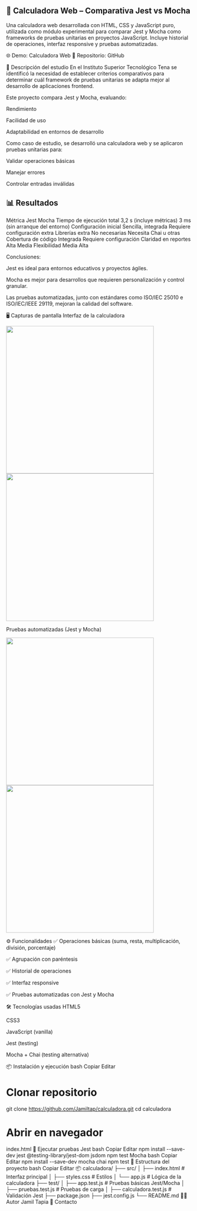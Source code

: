 ## 🧮 Calculadora Web – Comparativa Jest vs Mocha
Una calculadora web desarrollada con HTML, CSS y JavaScript puro, utilizada como módulo experimental para comparar Jest y Mocha como frameworks de pruebas unitarias en proyectos JavaScript.
Incluye historial de operaciones, interfaz responsive y pruebas automatizadas.

🌐 Demo: Calculadora Web
📂 Repositorio: GitHub

📖 Descripción del estudio
En el Instituto Superior Tecnológico Tena se identificó la necesidad de establecer criterios comparativos para determinar cuál framework de pruebas unitarias se adapta mejor al desarrollo de aplicaciones frontend.

Este proyecto compara Jest y Mocha, evaluando:

Rendimiento

Facilidad de uso

Adaptabilidad en entornos de desarrollo

Como caso de estudio, se desarrolló una calculadora web y se aplicaron pruebas unitarias para:

Validar operaciones básicas

Manejar errores

Controlar entradas inválidas

## 📊 Resultados
Métrica	Jest	Mocha
Tiempo de ejecución total	3,2 s (incluye métricas)	3 ms (sin arranque del entorno)
Configuración inicial	Sencilla, integrada	Requiere configuración extra
Librerías extra	No necesarias	Necesita Chai u otras
Cobertura de código	Integrada	Requiere configuración
Claridad en reportes	Alta	Media
Flexibilidad	Media	Alta

Conclusiones:

Jest es ideal para entornos educativos y proyectos ágiles.

Mocha es mejor para desarrollos que requieren personalización y control granular.

Las pruebas automatizadas, junto con estándares como ISO/IEC 25010 e ISO/IEC/IEEE 29119, mejoran la calidad del software.

🖥️ Capturas de pantalla
Interfaz de la calculadora

<p float="left"> <img src="https://github.com/user-attachments/assets/bba3e4b2-5bc2-491d-96b2-e4678b4da90d" width="400"/> <img src="https://github.com/user-attachments/assets/588dfb74-5e9f-4901-a2f3-d1dfa25e4e1e" width="400"/> </p>
Pruebas automatizadas (Jest y Mocha)

<p float="left"> <img src="https://github.com/user-attachments/assets/3206d7a0-0690-4002-9b2a-e44813665d16" width="400"/> <img src="https://github.com/user-attachments/assets/64d9df0b-2635-43ad-b999-578702056688" width="400"/> </p>
⚙️ Funcionalidades
✅ Operaciones básicas (suma, resta, multiplicación, división, porcentaje)

✅ Agrupación con paréntesis

✅ Historial de operaciones

✅ Interfaz responsive

✅ Pruebas automatizadas con Jest y Mocha

🛠️ Tecnologías usadas
HTML5

CSS3

JavaScript (vanilla)

Jest (testing)

Mocha + Chai (testing alternativa)

📦 Instalación y ejecución
bash
Copiar
Editar
# Clonar repositorio
git clone https://github.com/Jamiltap/calculadora.git
cd calculadora

# Abrir en navegador
index.html
🧪 Ejecutar pruebas
Jest
bash
Copiar
Editar
npm install --save-dev jest @testing-library/jest-dom jsdom
npm test
Mocha
bash
Copiar
Editar
npm install --save-dev mocha chai
npm test
📁 Estructura del proyecto
bash
Copiar
Editar
📦 calculadora/
├── src/
│   ├── index.html        # Interfaz principal
│   ├── styles.css        # Estilos
│   └── app.js            # Lógica de la calculadora
├── test/
│   ├── app.test.js       # Pruebas básicas Jest/Mocha
│   ├── pruebas.test.js   # Pruebas de carga
│   ├── calculadora.test.js # Validación Jest
├── package.json
├── jest.config.js
└── README.md
👨‍💻 Autor
Jamil Tapia
📧 Contacto
